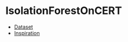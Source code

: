 # IsolationForestOnCERT

- [Dataset](https://kilthub.cmu.edu/articles/dataset/Insider_Threat_Test_Dataset/12841247/1?file=24856766)
- [Inspiration](https://medium.com/cyberdatascience-org/insider-threat-iforest-3ed5c5857772)
